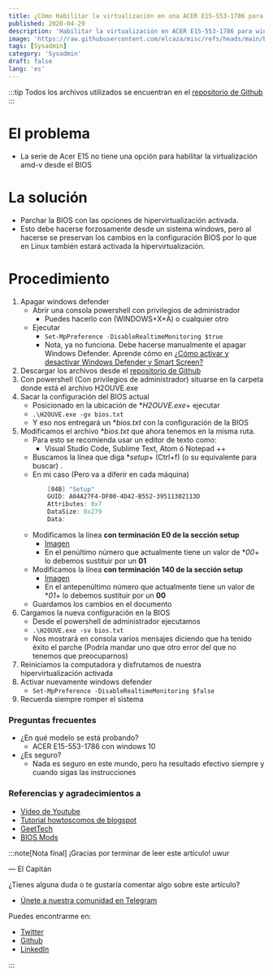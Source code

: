 ```yaml
---
title: ¿Cómo Habilitar la virtualización en una ACER E15-553-1786 para windows y linux?
published: 2020-04-29
description: 'Habilitar la virtualización en ACER E15-553-1786 para windows y linux'
image: 'https://raw.githubusercontent.com/elcaza/misc/refs/heads/main/blog/sysadmin/acer_e15/1.jpeg'
tags: [Sysadmin]
category: 'Sysadmin'
draft: false 
lang: 'es'
---
```


:::tip
Todos los archivos utilizados se encuentran en el <a href="https://github.com/elcaza/acer_e15_amd-v" target="_blank">repositorio de Github</a>
:::


# El problema
+ La serie de Acer E15 no tiene una opción para habilitar la virtualización amd-v desde el BIOS

# La solución
+ Parchar la BIOS con las opciones de hipervirtualización activada. 
+ Esto debe hacerse forzosamente desde un sistema windows, pero al hacerse se preservan los cambios en la configuración BIOS por lo que en Linux también estará activada la hipervirtualización.

# Procedimiento 
1. Apagar windows defender
    + Abrir una consola powershell con privilegios de administrador
        + Puedes hacerlo con (WINDOWS+X+A) o cualquier otro
    + Ejecutar
        + `Set-MpPreference -DisableRealtimeMonitoring $true`
        + Nota, ya no funciona. Debe hacerse manualmente el apagar Windows Defender. Aprende cómo en <a href="https://elcaza.github.io/posts/windows/on_off_windows_defender/" target="_blank">¿Cómo activar y desactivar Windows Defender y Smart Screen?</a>
2. Descargar los archivos desde el <a href="https://github.com/elcaza/acer_e15_amd-v" target="_blank">repositorio de Github</a> 
3. Con powershell (Con privilegios de administrador) situarse en la carpeta donde está el archivo H2OUVE.exe
4. Sacar la configuración del BIOS actual
    + Posicionado en la ubicación de **H2OUVE.exe*+ ejecutar 
    + `.\H2OUVE.exe -gv bios.txt`
    + Y eso nos entregará un **bios.txt* con la configuración de la BIOS
5. Modificamos el archivo **bios.txt* que ahora tenemos en la misma ruta. 
    + Para esto se recomienda usar un editor de texto como:
        + Visual Studio Code, Sublime Text, Atom ó Notepad ++
    + Buscamos la línea que diga **setup*+ (Ctrl+f) (o su equivalente para buscar) .
    + En mi caso (Pero va a diferir en cada máquina)
        ~~~powershell 
            [04B] "Setup"
            GUID: A04A27F4-DF00-4D42-B552-39511302113D
            Attributes: 0x7
            DataSize: 0x279
            Data:
        ~~~
    + Modificamos la línea **con terminación E0 de la sección setup**
        + <a href="https://github.com/elcaza/acer-e15-amd-v/blob/master/images/Screenshot_2.png" target="_blank">Imagen</a>
        + En el penúltimo número que actualmente tiene un valor de **00*+ lo debemos sustituir por un **01**
    + Modificamos la línea **con terminación 140 de la sección setup**
        + <a href="https://github.com/elcaza/acer-e15-amd-v/blob/master/images/Screenshot_3.png" target="_blank">Imagen</a>
        + En el antepenúltimo número que actualmente tiene un valor de **01*+ lo debemos sustituir por un **00**
    + Guardamos los cambios en el documento
6. Cargamos la nueva configuración en la BIOS
    + Desde el powershell de administrador ejecutamos 
    + `.\H2OUVE.exe -sv bios.txt`
    + Nos mostrará en consola varios mensajes diciendo que ha tenido éxito el parche (Podría mandar uno que otro error del que no tenemos que preocuparnos)
7. Reiniciamos la computadora y disfrutamos de nuestra hipervirtualización activada
8. Activar nuevamente windows defender
    + `Set-MpPreference -DisableRealtimeMonitoring $false`
9. Recuerda siempre romper el sistema

### Preguntas frecuentes
+ ¿En qué modelo se está probando?
    + ACER E15-553-1786 con windows 10
+ ¿Es seguro?
    + Nada es seguro en este mundo, pero ha resultado efectivo siempre y cuando sigas las instrucciones

### Referencias y agradecimientos a
+ <a href="https://www.youtube.com/watch?v=SVK943_upho" target="_blank">Vídeo de Youtube</a>
+ <a href="https://howtoscomos.blogspot.com/2017/12/no-amd-v-on-a9-9410-acer-e5-523g-958x.html" target="_blank">Tutorial howtoscomos de blogspot</a>
+ <a href="https://www.geektech.co.nz/how-to-unlock-the-nvme-performance-on-the-lenovo-y700" target="_blank">GeetTech</a>
+ <a href="https://www.bios-mods.com/forum/Thread-REQUEST-Acer-Aspire-E5-523-G-BIOS-Unlock?page=2" target="_blank">BIOS Mods</a>


:::note[Nota final]
¡Gracias por terminar de leer este artículo! uwur

— El Capitán

¿Tienes alguna duda o te gustaría comentar algo sobre este artículo?
+ <a href="https://t.me/elcazablog" target="_blank">Únete a nuestra comunidad en Telegram</a>

Puedes encontrarme en:
+ <a href="https://twitter.com/elcaza_" target="_blank">Twitter</a>
+ <a href="https://github.com/elcaza" target="_blank">Github</a>
+ <a href="https://www.linkedin.com/in/elcaza/" target="_blank">LinkedIn</a>

:::

